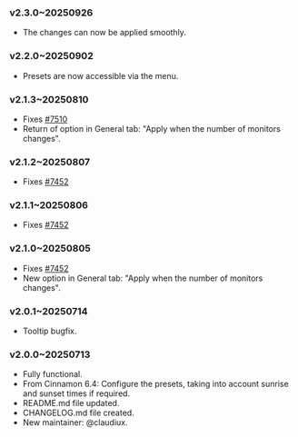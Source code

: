 ### v2.3.0~20250926
* The changes can now be applied smoothly.

### v2.2.0~20250902
* Presets are now accessible via the menu.

### v2.1.3~20250810
* Fixes [#7510](https://github.com/linuxmint/cinnamon-spices-applets/issues/7510)
* Return of option in General tab: "Apply when the number of monitors changes".

### v2.1.2~20250807
* Fixes [#7452](https://github.com/linuxmint/cinnamon-spices-applets/issues/7452)

### v2.1.1~20250806
* Fixes [#7452](https://github.com/linuxmint/cinnamon-spices-applets/issues/7452)

### v2.1.0~20250805
* Fixes [#7452](https://github.com/linuxmint/cinnamon-spices-applets/issues/7452)
* New option in General tab: "Apply when the number of monitors changes".

### v2.0.1~20250714
* Tooltip bugfix.


### v2.0.0~20250713
* Fully functional.
* From Cinnamon 6.4: Configure the presets, taking into account sunrise and sunset times if required.
* README.md file updated.
* CHANGELOG.md file created.
* New maintainer: @claudiux.
